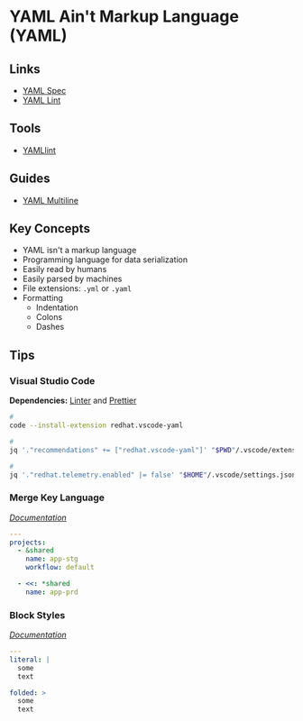 # YAML Ain't Markup Language (YAML)

## Links

- [YAML Spec](https://yaml.org/spec/1.2/spec.html#id2795688)
- [YAML Lint](http://yamllint.com)

## Tools

- [YAMLlint](/yamllint.md)

## Guides

- [YAML Multiline](https://yaml-multiline.info/)

## Key Concepts

- YAML isn't a markup language
- Programming language for data serialization
- Easily read by humans
- Easily parsed by machines
- File extensions: `.yml` or `.yaml`
- Formatting
  - Indentation
  - Colons
  - Dashes

## Tips

### Visual Studio Code

**Dependencies:** [Linter](/linter.md#visual-studio-code) and [Prettier](/prettier.md#visual-studio-code)

```sh
#
code --install-extension redhat.vscode-yaml

#
jq '."recommendations" += ["redhat.vscode-yaml"]' "$PWD"/.vscode/extensions.json | sponge "$PWD"/.vscode/extensions.json

#
jq '."redhat.telemetry.enabled" |= false' "$HOME"/.vscode/settings.json | sponge "$HOME"/.vscode/settings.json
```

### Merge Key Language

[_Documentation_](http://yaml.org/type/merge.html)

```yaml
---
projects:
  - &shared
    name: app-stg
    workflow: default

  - <<: *shared
    name: app-prd
```

### Block Styles

[_Documentation_](https://yaml.org/spec/1.2/spec.html#Block)

```yaml
---
literal: |
  some
  text

folded: >
  some
  text
```
